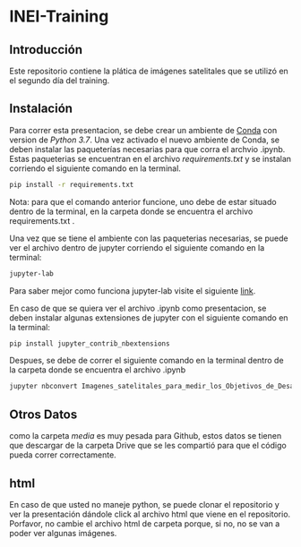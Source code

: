 # INEI-Training


## Introducción

Este repositorio contiene la plática de imágenes satelitales que se utilizó en el segundo día del training.

## Instalación

Para correr esta presentacion,  se debe crear un ambiente de [Conda](https://docs.conda.io/en/latest/) con version de *Python 3.7*.  Una vez activado el nuevo ambiente de Conda, se deben instalar las paqueterías necesarias para que corra el archvio .ipynb. Estas paqueterias se encuentran en el archivo *requirements.txt* y se instalan corriendo el siguiente comando en la terminal.



```bash
pip install -r requirements.txt
```



Nota: para que el comando anterior funcione, uno debe de estar situado dentro de la terminal, en la carpeta donde se encuentra el archivo requirements.txt .



Una vez que se tiene el ambiente con las paqueterias necesarias, se puede ver el archivo dentro de jupyter corriendo el siguiente comando en la terminal:



```bash
jupyter-lab
```



Para saber mejor como funciona jupyter-lab visite el siguiente [link](https://jupyterlab.readthedocs.io/en/latest/).



En caso de que se quiera ver el archivo .ipynb como presentacion, se deben instalar algunas extensiones de jupyter con el siguiente comando en la terminal:



```bash
pip install jupyter_contrib_nbextensions
```



Despues, se debe de correr el siguiente comando en la terminal dentro de la carpeta donde se encuentra el archivo .ipynb



```bash
jupyter nbconvert Imagenes_satelitales_para_medir_los_Objetivos_de_Desarrollo_Sostenible_Parte_I.ipynb --to slides --post serve
```



## Otros Datos

como la carpeta *media* es muy pesada para Github, estos datos se tienen que descargar de la carpeta Drive que se les compartió para que el código pueda correr correctamente.

## html

En caso de que usted no maneje python, se puede clonar el repositorio y ver la presentación dándole click al archivo html que viene en el repositorio. Porfavor, no cambie el archivo html de carpeta porque, si no, no se van a poder ver algunas imágenes.